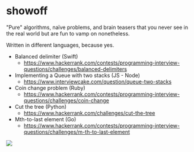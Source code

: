 # showoff

"Pure" algorithms, naïve problems, and brain teasers that you never see in the real world but are fun to vamp on nonetheless.

Written in different languages, because yes.

- Balanced delimiter (Swift)
  - <https://www.hackerrank.com/contests/programming-interview-questions/challenges/balanced-delimiters>
- Implementing a Queue with two stacks (JS - Node)
  - <https://www.interviewcake.com/question/queue-two-stacks>
- Coin change problem (Ruby)
  - <https://www.hackerrank.com/contests/programming-interview-questions/challenges/coin-change>
- Cut the tree (Python)
  - <https://www.hackerrank.com/challenges/cut-the-tree>
- Mth-to-last element (Go)
  - <https://www.hackerrank.com/contests/programming-interview-questions/challenges/m-th-to-last-element>

![](http://3.bp.blogspot.com/-JyU4PsEJwLE/U78XzPWz6II/AAAAAAAA2dk/8HBgLaeaXlY/s0/Why+I+never+show+off+in+front+of+family.gif)
